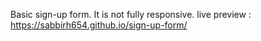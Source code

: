 Basic sign-up form. It is not fully responsive.
live preview : https://sabbirh654.github.io/sign-up-form/
